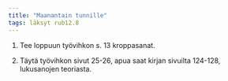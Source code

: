 ```yaml
---
title: "Maanantain tunnille"
tags: läksyt rub12.8
---
```


1. Tee loppuun työvihkon s. 13 kroppasanat.

2. Täytä työvihkon sivut 25-26, apua saat kirjan sivuilta 124-128, lukusanojen teoriasta.